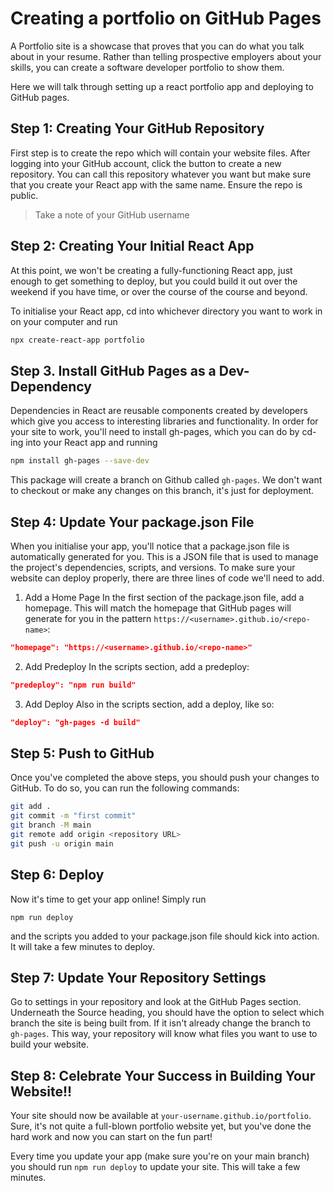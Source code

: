 # Creating a portfolio on GitHub Pages

A Portfolio site is a showcase that proves that you can do what you talk about in your resume. Rather than telling prospective employers about your skills, you can create a software developer portfolio to show them.

Here we will talk through setting up a react portfolio app and deploying to GitHub pages.

## Step 1: Creating Your GitHub Repository

First step is to create the repo which will contain your website files. After logging into your GitHub account, click the button to create a new repository. You can call this repository whatever you want but make sure that you create your React app with the same name. Ensure the repo is public.

> Take a note of your GitHub username

## Step 2: Creating Your Initial React App

At this point, we won't be creating a fully-functioning React app, just enough to get something to deploy, but you could build it out over the weekend if you have time, or over the course of the course and beyond.

To initialise your React app, cd into whichever directory you want to work in on your computer and run

```bash
npx create-react-app portfolio
```

## Step 3. Install GitHub Pages as a Dev-Dependency

Dependencies in React are reusable components created by developers which give you access to interesting libraries and functionality. In order for your site to work, you'll need to install gh-pages, which you can do by cd-ing into your React app and running

```bash
npm install gh-pages --save-dev
```

This package will create a branch on Github called `gh-pages`. We don't want to checkout or make any changes on this branch, it's just for deployment.

## Step 4: Update Your package.json File

When you initialise your app, you'll notice that a package.json file is automatically generated for you. This is a JSON file that is used to manage the project's dependencies, scripts, and versions. To make sure your website can deploy properly, there are three lines of code we'll need to add.

1. Add a Home Page
   In the first section of the package.json file, add a homepage. This will match the homepage that GitHub pages will generate for you in the pattern `https://<username>.github.io/<repo-name>`:

```json
"homepage": "https://<username>.github.io/<repo-name>"
```

2. Add Predeploy
   In the scripts section, add a predeploy:

```json
"predeploy": "npm run build"
```

3. Add Deploy
   Also in the scripts section, add a deploy, like so:

```json
"deploy": "gh-pages -d build"
```

## Step 5: Push to GitHub

Once you've completed the above steps, you should push your changes to GitHub. To do so, you can run the following commands:

```bash
git add .
git commit -m "first commit"
git branch -M main
git remote add origin <repository URL>
git push -u origin main
```

## Step 6: Deploy

Now it's time to get your app online! Simply run

```
npm run deploy
```

and the scripts you added to your package.json file should kick into action. It will take a few minutes to deploy.

## Step 7: Update Your Repository Settings

Go to settings in your repository and look at the GitHub Pages section. Underneath the Source heading, you should have the option to select which branch the site is being built from. If it isn't already change the branch to `gh-pages`. This way, your repository will know what files you want to use to build your website.

## Step 8: Celebrate Your Success in Building Your Website!!

Your site should now be available at `your-username.github.io/portfolio`. Sure, it's not quite a full-blown portfolio website yet, but you've done the hard work and now you can start on the fun part!

Every time you update your app (make sure you're on your main branch) you should run `npm run deploy` to update your site. This will take a few minutes.

